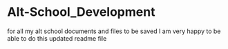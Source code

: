 # Alt-School_Development
for all my alt school documents and files to be saved 
I am very happy to be able to do this 
updated readme file